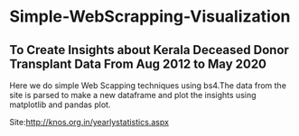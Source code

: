 # Simple-WebScrapping-Visualization

## To Create Insights about Kerala Deceased Donor Transplant Data From Aug 2012 to May 2020

Here we do simple Web Scapping techniques using bs4.The data from the site is parsed to make a new dataframe and plot the insights using matplotlib and pandas plot.

Site:http://knos.org.in/yearlystatistics.aspx
